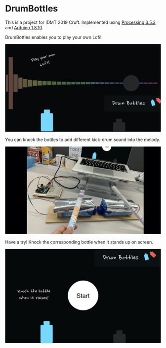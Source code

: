 # DrumBottles
This is a project for IDMT 2019 Cruft. Implemented using [Processing 3.5.3](https://processing.org/download/) and [Arduino 1.8.10](https://www.arduino.cc/).

DrumBottles enables you to play your own Lofi!
  
![](/images/drum_intro.jpeg)

You can knock the bottles to add different kick-drum sound into the melody.  

![](/images/knocking_bottls.jpeg)

Have a try! Knock the corresponding bottle when it stands up on screen.  

![](/images/start_interface.jpeg)